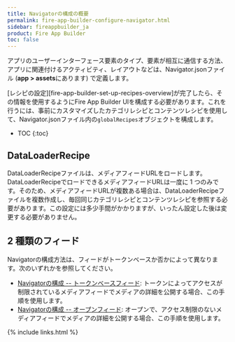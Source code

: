 ```yaml
---
title: Navigatorの構成の概要
permalink: fire-app-builder-configure-navigator.html
sidebar: fireappbuilder_ja
product: Fire App Builder
toc: false
---
```


アプリのユーザーインターフェース要素のタイプ、要素が相互に通信する方法、アプリに関連付けるアクティビティ、レイアウトなどは、Navigator.jsonファイル (**app > assets**にあります) で定義します。

[レシピの設定][fire-app-builder-set-up-recipes-overview]が完了したら、その情報を使用するようにFire App Builder UIを構成する必要があります。これを行うには、事前にカスタマイズしたカテゴリレシピとコンテンツレシピを使用して、Navigator.jsonファイル内の`globalRecipes`オブジェクトを構成します。

* TOC
{:toc}

## DataLoaderRecipe

DataLoaderRecipeファイルは、メディアフィードURLをロードします。DataLoaderRecipeでロードできるメディアフィードURLは一度に 1 つのみです。そのため、メディアフィードURLが複数ある場合は、DataLoaderRecipeファイルを複数作成し、毎回同じカテゴリレシピとコンテンツレシピを参照する必要があります。この設定には多少手間がかかりますが、いったん設定した後は変更する必要がありません。

## 2 種類のフィード

Navigatorの構成方法は、フィードがトークンベースか否かによって異なります。次のいずれかを参照してください。

* [Navigatorの構成 -- トークンベースフィード](fire-app-builder-configure-navigator-token-feeds): トークンによってアクセスが制限されているメディアフィードでメディアの詳細を公開する場合、この手順を使用します。
* [Navigatorの構成 -- オープンフィード](fire-app-builder-configure-navigator-open-feeds): オープンで、アクセス制限のないメディアフィードでメディアの詳細を公開する場合、この手順を使用します。

{% include links.html %}
